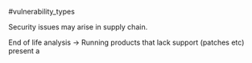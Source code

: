 #vulnerability_types 

Security issues may arise in supply chain.

End of life analysis -> Running products that lack support (patches etc) present a  